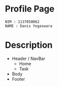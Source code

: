 # Profile Page
```
NIM : 1137050062
NAME : Danis Yogaswara
```

# Description
- Header / NavBar
	- Home
	- Task
- Body
- Footer